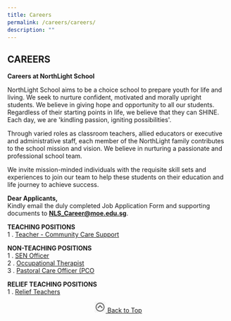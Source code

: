 ```yaml
---
title: Careers
permalink: /careers/careers/
description: ""
---
```

## CAREERS

**Careers at NorthLight School**

NorthLight School aims to be a choice school to prepare youth for life and living. We seek to nurture confident, motivated and morally upright students. We believe in giving hope and opportunity to all our students. Regardless of their starting points in life, we believe that they can SHINE. Each day, we are 'kindling passion, igniting possibilities'.

Through varied roles as classroom teachers, allied educators or executive and administrative staff, each member of the NorthLight family contributes to the school mission and vision. We believe in nurturing a passionate and professional school team.

We invite mission-minded individuals with the requisite skill sets and experiences to join our team to help these students on their education and life journey to achieve success.

**Dear Applicants,** <br>
Kindly email the duly completed Job Application Form and supporting documents to **[NLS\_Career@moe.edu.sg](mailto:nls_career@moe.edu.sg)**.

**TEACHING POSITIONS**<br>
1 \. [Teacher - Community Care Support](/community-care-support/)

**NON-TEACHING POSITIONS**<br>
1 \. [SEN Officer](/SEN-officer/)<br>
2 \. [Occupational Therapist](/occupational-therapist/)<br>
3 \. [Pastoral Care Officer (PCO](/pastoral-care-officer/)

**RELIEF TEACHING POSITIONS**<br>
1 \. [Relief Teachers](/relief-teachers/)

<p align="center"><a href="#"><img src="/images/arrow-up.jpg" style="width:25px; display:inline"/> Back to Top </a> </p>